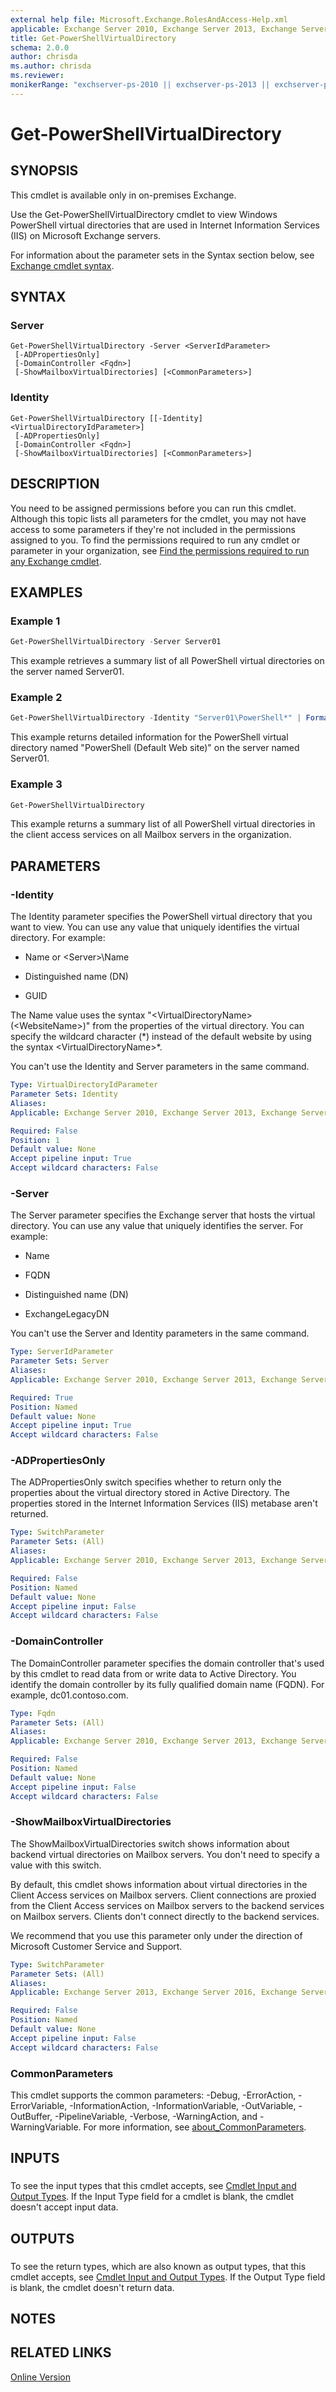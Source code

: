 ```yaml
---
external help file: Microsoft.Exchange.RolesAndAccess-Help.xml
applicable: Exchange Server 2010, Exchange Server 2013, Exchange Server 2016, Exchange Server 2019
title: Get-PowerShellVirtualDirectory
schema: 2.0.0
author: chrisda
ms.author: chrisda
ms.reviewer:
monikerRange: "exchserver-ps-2010 || exchserver-ps-2013 || exchserver-ps-2016 || exchserver-ps-2019"
---
```


# Get-PowerShellVirtualDirectory

## SYNOPSIS
This cmdlet is available only in on-premises Exchange.

Use the Get-PowerShellVirtualDirectory cmdlet to view Windows PowerShell virtual directories that are used in Internet Information Services (IIS) on Microsoft Exchange servers.

For information about the parameter sets in the Syntax section below, see [Exchange cmdlet syntax](https://docs.microsoft.com/powershell/exchange/exchange-server/exchange-cmdlet-syntax).

## SYNTAX

### Server
```
Get-PowerShellVirtualDirectory -Server <ServerIdParameter>
 [-ADPropertiesOnly]
 [-DomainController <Fqdn>]
 [-ShowMailboxVirtualDirectories] [<CommonParameters>]
```

### Identity
```
Get-PowerShellVirtualDirectory [[-Identity] <VirtualDirectoryIdParameter>]
 [-ADPropertiesOnly]
 [-DomainController <Fqdn>]
 [-ShowMailboxVirtualDirectories] [<CommonParameters>]
```

## DESCRIPTION
You need to be assigned permissions before you can run this cmdlet. Although this topic lists all parameters for the cmdlet, you may not have access to some parameters if they're not included in the permissions assigned to you. To find the permissions required to run any cmdlet or parameter in your organization, see [Find the permissions required to run any Exchange cmdlet](https://docs.microsoft.com/powershell/exchange/exchange-server/find-exchange-cmdlet-permissions).

## EXAMPLES

### Example 1
```powershell
Get-PowerShellVirtualDirectory -Server Server01
```

This example retrieves a summary list of all PowerShell virtual directories on the server named Server01.

### Example 2
```powershell
Get-PowerShellVirtualDirectory -Identity "Server01\PowerShell*" | Format-List
```

This example returns detailed information for the PowerShell virtual directory named "PowerShell (Default Web site)" on the server named Server01.

### Example 3
```powershell
Get-PowerShellVirtualDirectory
```

This example returns a summary list of all PowerShell virtual directories in the client access services on all Mailbox servers in the organization.

## PARAMETERS

### -Identity
The Identity parameter specifies the PowerShell virtual directory that you want to view. You can use any value that uniquely identifies the virtual directory. For example:

- Name or \<Server\>\\Name

- Distinguished name (DN)

- GUID

The Name value uses the syntax "\<VirtualDirectoryName\> (\<WebsiteName\>)" from the properties of the virtual directory. You can specify the wildcard character (\*) instead of the default website by using the syntax \<VirtualDirectoryName\>\*.

You can't use the Identity and Server parameters in the same command.

```yaml
Type: VirtualDirectoryIdParameter
Parameter Sets: Identity
Aliases:
Applicable: Exchange Server 2010, Exchange Server 2013, Exchange Server 2016, Exchange Server 2019

Required: False
Position: 1
Default value: None
Accept pipeline input: True
Accept wildcard characters: False
```

### -Server
The Server parameter specifies the Exchange server that hosts the virtual directory. You can use any value that uniquely identifies the server. For example:

- Name

- FQDN

- Distinguished name (DN)

- ExchangeLegacyDN

You can't use the Server and Identity parameters in the same command.

```yaml
Type: ServerIdParameter
Parameter Sets: Server
Aliases:
Applicable: Exchange Server 2010, Exchange Server 2013, Exchange Server 2016, Exchange Server 2019

Required: True
Position: Named
Default value: None
Accept pipeline input: True
Accept wildcard characters: False
```

### -ADPropertiesOnly
The ADPropertiesOnly switch specifies whether to return only the properties about the virtual directory stored in Active Directory. The properties stored in the Internet Information Services (IIS) metabase aren't returned.

```yaml
Type: SwitchParameter
Parameter Sets: (All)
Aliases:
Applicable: Exchange Server 2010, Exchange Server 2013, Exchange Server 2016, Exchange Server 2019

Required: False
Position: Named
Default value: None
Accept pipeline input: False
Accept wildcard characters: False
```

### -DomainController
The DomainController parameter specifies the domain controller that's used by this cmdlet to read data from or write data to Active Directory. You identify the domain controller by its fully qualified domain name (FQDN). For example, dc01.contoso.com.

```yaml
Type: Fqdn
Parameter Sets: (All)
Aliases:
Applicable: Exchange Server 2010, Exchange Server 2013, Exchange Server 2016, Exchange Server 2019

Required: False
Position: Named
Default value: None
Accept pipeline input: False
Accept wildcard characters: False
```

### -ShowMailboxVirtualDirectories
The ShowMailboxVirtualDirectories switch shows information about backend virtual directories on Mailbox servers. You don't need to specify a value with this switch.

By default, this cmdlet shows information about virtual directories in the Client Access services on Mailbox servers. Client connections are proxied from the Client Access services on Mailbox servers to the backend services on Mailbox servers. Clients don't connect directly to the backend services.

We recommend that you use this parameter only under the direction of Microsoft Customer Service and Support.

```yaml
Type: SwitchParameter
Parameter Sets: (All)
Aliases:
Applicable: Exchange Server 2013, Exchange Server 2016, Exchange Server 2019

Required: False
Position: Named
Default value: None
Accept pipeline input: False
Accept wildcard characters: False
```

### CommonParameters
This cmdlet supports the common parameters: -Debug, -ErrorAction, -ErrorVariable, -InformationAction, -InformationVariable, -OutVariable, -OutBuffer, -PipelineVariable, -Verbose, -WarningAction, and -WarningVariable. For more information, see [about_CommonParameters](https://go.microsoft.com/fwlink/p/?LinkID=113216).

## INPUTS

###  
To see the input types that this cmdlet accepts, see [Cmdlet Input and Output Types](https://go.microsoft.com/fwlink/p/?LinkId=616387). If the Input Type field for a cmdlet is blank, the cmdlet doesn't accept input data.

## OUTPUTS

###  
To see the return types, which are also known as output types, that this cmdlet accepts, see [Cmdlet Input and Output Types](https://go.microsoft.com/fwlink/p/?LinkId=616387). If the Output Type field is blank, the cmdlet doesn't return data.

## NOTES

## RELATED LINKS

[Online Version](https://docs.microsoft.com/powershell/module/exchange/client-access-servers/get-powershellvirtualdirectory)
